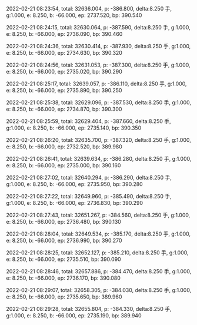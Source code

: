 2022-02-21 08:23:54, total: 32636.004, p: -386.800, delta:8.250 手, g:1.000, e: 8.250, b: -66.000, ep: 2737.520, bp: 390.540

2022-02-21 08:24:15, total: 32630.064, p: -387.590, delta:8.250 手, g:1.000, e: 8.250, b: -66.000, ep: 2736.090, bp: 390.460

2022-02-21 08:24:36, total: 32630.414, p: -387.930, delta:8.250 手, g:1.000, e: 8.250, b: -66.000, ep: 2734.630, bp: 390.320

2022-02-21 08:24:56, total: 32631.053, p: -387.300, delta:8.250 手, g:1.000, e: 8.250, b: -66.000, ep: 2735.020, bp: 390.290

2022-02-21 08:25:17, total: 32639.057, p: -386.110, delta:8.250 手, g:1.000, e: 8.250, b: -66.000, ep: 2735.890, bp: 390.250

2022-02-21 08:25:38, total: 32629.096, p: -387.530, delta:8.250 手, g:1.000, e: 8.250, b: -66.000, ep: 2734.870, bp: 390.300

2022-02-21 08:25:59, total: 32629.404, p: -387.660, delta:8.250 手, g:1.000, e: 8.250, b: -66.000, ep: 2735.140, bp: 390.350

2022-02-21 08:26:20, total: 32635.700, p: -387.320, delta:8.250 手, g:1.000, e: 8.250, b: -66.000, ep: 2732.520, bp: 389.980

2022-02-21 08:26:41, total: 32639.634, p: -386.280, delta:8.250 手, g:1.000, e: 8.250, b: -66.000, ep: 2735.000, bp: 390.160

2022-02-21 08:27:02, total: 32640.294, p: -386.290, delta:8.250 手, g:1.000, e: 8.250, b: -66.000, ep: 2735.950, bp: 390.280

2022-02-21 08:27:22, total: 32649.960, p: -385.490, delta:8.250 手, g:1.000, e: 8.250, b: -66.000, ep: 2736.830, bp: 390.290

2022-02-21 08:27:43, total: 32651.267, p: -384.560, delta:8.250 手, g:1.000, e: 8.250, b: -66.000, ep: 2736.480, bp: 390.130

2022-02-21 08:28:04, total: 32649.534, p: -385.170, delta:8.250 手, g:1.000, e: 8.250, b: -66.000, ep: 2736.990, bp: 390.270

2022-02-21 08:28:25, total: 32652.127, p: -385.210, delta:8.250 手, g:1.000, e: 8.250, b: -66.000, ep: 2735.510, bp: 390.090

2022-02-21 08:28:46, total: 32657.886, p: -384.470, delta:8.250 手, g:1.000, e: 8.250, b: -66.000, ep: 2736.170, bp: 390.080

2022-02-21 08:29:07, total: 32658.305, p: -384.030, delta:8.250 手, g:1.000, e: 8.250, b: -66.000, ep: 2735.650, bp: 389.960

2022-02-21 08:29:28, total: 32655.804, p: -384.330, delta:8.250 手, g:1.000, e: 8.250, b: -66.000, ep: 2735.190, bp: 389.940